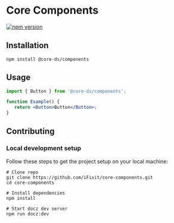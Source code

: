 # Core Components

[![npm version](https://img.shields.io/npm/v/@core-ds/components.svg?style=flat-square)](https://www.npmjs.com/package/@core-ds/components)

## Installation

```shell
npm install @core-ds/components
```

## Usage

```jsx
import { Button } from '@core-ds/components';

function Example() {
   return <Button>Button</Button>;
}
```

## Contributing

### Local development setup

Follow these steps to get the project setup on your local machine:

```shell
# Clone repo
git clone https://github.com/iFixit/core-components.git
cd core-components

# Install dependencies
npm install

# Start docz dev server
npm run docz:dev
```
